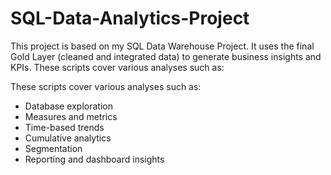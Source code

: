 # SQL-Data-Analytics-Project
This project is based on my SQL Data Warehouse Project. 
It uses the final Gold Layer (cleaned and integrated data) to generate business insights and KPIs.
These scripts cover various analyses such as:

These scripts cover various analyses such as:

- Database exploration  
- Measures and metrics  
- Time-based trends  
- Cumulative analytics  
- Segmentation  
- Reporting and dashboard insights  
